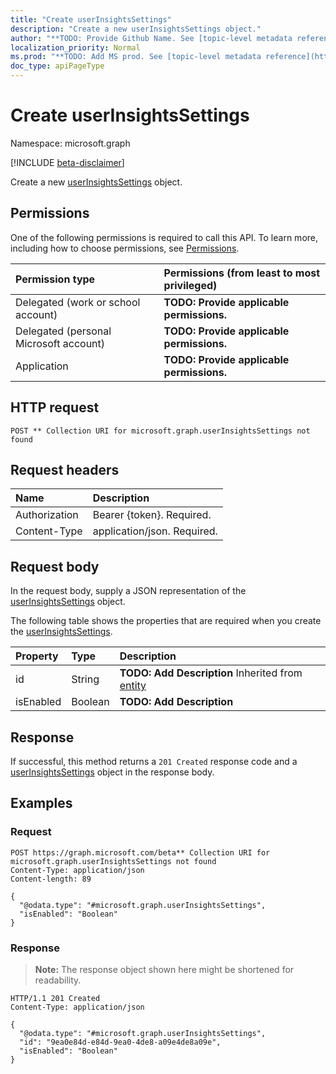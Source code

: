 ```yaml
---
title: "Create userInsightsSettings"
description: "Create a new userInsightsSettings object."
author: "**TODO: Provide Github Name. See [topic-level metadata reference](https://msgo.azurewebsites.net/add/document/guidelines/metadata.html#topic-level-metadata)**"
localization_priority: Normal
ms.prod: "**TODO: Add MS prod. See [topic-level metadata reference](https://msgo.azurewebsites.net/add/document/guidelines/metadata.html#topic-level-metadata)**"
doc_type: apiPageType
---
```


# Create userInsightsSettings
Namespace: microsoft.graph

[!INCLUDE [beta-disclaimer](../../includes/beta-disclaimer.md)]

Create a new [userInsightsSettings](../resources/userinsightssettings.md) object.

## Permissions
One of the following permissions is required to call this API. To learn more, including how to choose permissions, see [Permissions](/graph/permissions-reference).

|Permission type|Permissions (from least to most privileged)|
|:---|:---|
|Delegated (work or school account)|**TODO: Provide applicable permissions.**|
|Delegated (personal Microsoft account)|**TODO: Provide applicable permissions.**|
|Application|**TODO: Provide applicable permissions.**|

## HTTP request

<!-- {
  "blockType": "ignored"
}
-->
``` http
POST ** Collection URI for microsoft.graph.userInsightsSettings not found
```

## Request headers
|Name|Description|
|:---|:---|
|Authorization|Bearer {token}. Required.|
|Content-Type|application/json. Required.|

## Request body
In the request body, supply a JSON representation of the [userInsightsSettings](../resources/userinsightssettings.md) object.

The following table shows the properties that are required when you create the [userInsightsSettings](../resources/userinsightssettings.md).

|Property|Type|Description|
|:---|:---|:---|
|id|String|**TODO: Add Description** Inherited from [entity](../resources/entity.md)|
|isEnabled|Boolean|**TODO: Add Description**|



## Response

If successful, this method returns a `201 Created` response code and a [userInsightsSettings](../resources/userinsightssettings.md) object in the response body.

## Examples

### Request
<!-- {
  "blockType": "request",
  "name": "create_userinsightssettings_from_"
}
-->
``` http
POST https://graph.microsoft.com/beta** Collection URI for microsoft.graph.userInsightsSettings not found
Content-Type: application/json
Content-length: 89

{
  "@odata.type": "#microsoft.graph.userInsightsSettings",
  "isEnabled": "Boolean"
}
```


### Response
>**Note:** The response object shown here might be shortened for readability.
<!-- {
  "blockType": "response",
  "truncated": true,
  "@odata.type": "microsoft.graph.userInsightsSettings"
}
-->
``` http
HTTP/1.1 201 Created
Content-Type: application/json

{
  "@odata.type": "#microsoft.graph.userInsightsSettings",
  "id": "9ea0e84d-e84d-9ea0-4de8-a09e4de8a09e",
  "isEnabled": "Boolean"
}
```

